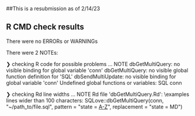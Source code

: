 ##This is a resubmission as of 2/14/23

## R CMD check results
There were no ERRORs or WARNINGs

There were 2 NOTEs:

❯ checking R code for possible problems ... NOTE
  dbGetMultiQuery: no visible binding for global variable 'conn'
  dbGetMultiQuery: no visible global function definition for 'SQL'
  dbSendMultiUpdate: no visible binding for global variable 'conn'
  Undefined global functions or variables:
    SQL conn

❯ checking Rd line widths ... NOTE
  Rd file 'dbGetMultiQuery.Rd':
    \examples lines wider than 100 characters:
       SQLove::dbGetMultiQuery(conn, "~/path_to/file.sql", pattern = "state = [A-Z](2)", replacement = "state = MD")